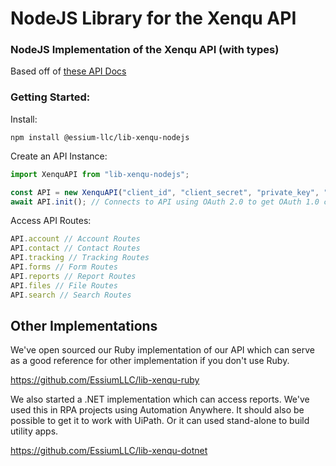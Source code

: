 # NodeJS Library for the Xenqu API
### NodeJS Implementation of the Xenqu API (with types)
Based off of [these API Docs](https://apidocs.xenqu.com/)
### Getting Started:
Install:
```shell
npm install @essium-llc/lib-xenqu-nodejs
```
Create an API Instance:
```typescript
import XenquAPI from "lib-xenqu-nodejs";

const API = new XenquAPI("client_id", "client_secret", "private_key", "subscriber");
await API.init(); // Connects to API using OAuth 2.0 to get OAuth 1.0 credentials
```
Access API Routes:
```typescript
API.account // Account Routes
API.contact // Contact Routes
API.tracking // Tracking Routes
API.forms // Form Routes
API.reports // Report Routes
API.files // File Routes
API.search // Search Routes
```

## Other Implementations

We've open sourced our Ruby implementation of our API which can serve as a good reference for other implementation if you don't use Ruby.

https://github.com/EssiumLLC/lib-xenqu-ruby

We also started a .NET implementation which can access reports.  We've used this in RPA projects using Automation Anywhere.  It should also be possible to get it to work with UiPath.  Or it can used stand-alone to build utility apps.

https://github.com/EssiumLLC/lib-xenqu-dotnet
